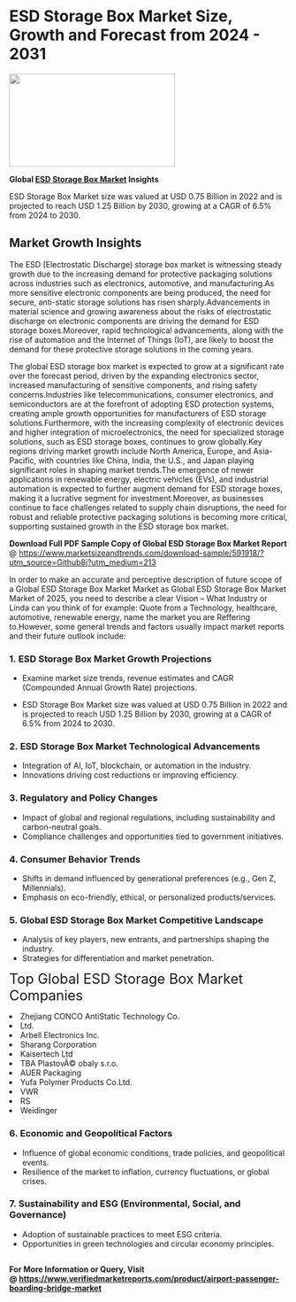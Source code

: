 <H1>ESD Storage Box Market Size, Growth and Forecast from 2024 - 2031</H1><img class="aligncenter size-medium wp-image-584254" src="https://thirdeyenews.in/wp-content/uploads/2024/09/Global-Market-Research-300x168.jpeg" alt="" width="300" height="168" /><p><strong>Global&nbsp;<a href="https://www.marketsizeandtrends.com/download-sample/591918/?utm_source=Github8j?utm_medium=213">ESD Storage Box Market</a> Insights</strong></p><p>ESD Storage Box Market size was valued at USD 0.75 Billion in 2022 and is projected to reach USD 1.25 Billion by 2030, growing at a CAGR of 6.5% from 2024 to 2030.</p><p><h2>Market Growth Insights</h2> <p>The ESD (Electrostatic Discharge) storage box market is witnessing steady growth due to the increasing demand for protective packaging solutions across industries such as electronics, automotive, and manufacturing.As more sensitive electronic components are being produced, the need for secure, anti-static storage solutions has risen sharply.Advancements in material science and growing awareness about the risks of electrostatic discharge on electronic components are driving the demand for ESD storage boxes.Moreover, rapid technological advancements, along with the rise of automation and the Internet of Things (IoT), are likely to boost the demand for these protective storage solutions in the coming years.</p> <p>The global ESD storage box market is expected to grow at a significant rate over the forecast period, driven by the expanding electronics sector, increased manufacturing of sensitive components, and rising safety concerns.Industries like telecommunications, consumer electronics, and semiconductors are at the forefront of adopting ESD protection systems, creating ample growth opportunities for manufacturers of ESD storage solutions.Furthermore, with the increasing complexity of electronic devices and higher integration of microelectronics, the need for specialized storage solutions, such as ESD storage boxes, continues to grow globally.Key regions driving market growth include North America, Europe, and Asia-Pacific, with countries like China, India, the U.S., and Japan playing significant roles in shaping market trends.The emergence of newer applications in renewable energy, electric vehicles (EVs), and industrial automation is expected to further augment demand for ESD storage boxes, making it a lucrative segment for investment.Moreover, as businesses continue to face challenges related to supply chain disruptions, the need for robust and reliable protective packaging solutions is becoming more critical, supporting sustained growth in the ESD storage box market.</p> <p><span class=""><strong>Download Full PDF Sample Copy of Global ESD Storage Box Market Report</strong> @ <a href="https://www.marketsizeandtrends.com/download-sample/591918/?utm_source=Github8j?utm_medium=213" target="_blank">https://www.marketsizeandtrends.com/download-sample/591918/?utm_source=Github8j?utm_medium=213</a></span></p><p>In order to make an accurate and perceptive description of future scope of a Global&nbsp;ESD Storage Box Market Market as Global&nbsp;ESD Storage Box Market Market of 2025, you need to describe a clear Vision &ndash; What Industry or Linda can you think of for example: Quote from a Technology, healthcare, automotive, renewable energy, name the market you are Reffering to.However, some general trends and factors usually impact market reports and their future outlook include:</p><h3>1.&nbsp;<strong>ESD Storage Box Market Growth Projections</strong></h3><ul><li>Examine market size trends, revenue estimates and CAGR (Compounded Annual Growth Rate) projections.</li><li><p>ESD Storage Box Market size was valued at USD 0.75 Billion in 2022 and is projected to reach USD 1.25 Billion by 2030, growing at a CAGR of 6.5% from 2024 to 2030.</p></li></ul><h3>2.&nbsp;<strong>ESD Storage Box Market Technological Advancements</strong></h3><ul><li>Integration of AI, IoT, blockchain, or automation in the industry.</li><li>Innovations driving cost reductions or improving efficiency.</li></ul><h3>3.&nbsp;<strong>Regulatory and Policy Changes</strong></h3><ul><li>Impact of global and regional regulations, including sustainability and carbon-neutral goals.</li><li>Compliance challenges and opportunities tied to government initiatives.</li></ul><h3>4.&nbsp;<strong>Consumer Behavior Trends</strong></h3><ul><li>Shifts in demand influenced by generational preferences (e.g., Gen Z, Millennials).</li><li>Emphasis on eco-friendly, ethical, or personalized products/services.</li></ul><h3>5.&nbsp;<strong>Global ESD Storage Box Market Competitive Landscape</strong></h3><ul><li>Analysis of key players, new entrants, and partnerships shaping the industry.</li><li>Strategies for differentiation and market penetration.</li></ul><p data-pm-slice="1 1 []"><span style="color: inherit; font-family: inherit; font-size: 25px;">Top Global ESD Storage Box Market Companies</span></p><div class="" data-test-id=""><p><li>Zhejiang CONCO AntiStatic Technology Co.</li><li> Ltd.</li><li> Arbell Electronics Inc.</li><li> Sharang Corporation</li><li> Kaisertech Ltd</li><li> TBA PlastovÃ© obaly s.r.o.</li><li> AUER Packaging</li><li> Yufa Polymer Products Co.Ltd.</li><li> VWR</li><li> RS</li><li> Weidinger</li></p></div><h3>6.&nbsp;<strong>Economic and Geopolitical Factors</strong></h3><ul><li>Influence of global economic conditions, trade policies, and geopolitical events.</li><li>Resilience of the market to inflation, currency fluctuations, or global crises.</li></ul><h3>7.&nbsp;<strong>Sustainability and ESG (Environmental, Social, and Governance)</strong></h3><ul><li>Adoption of sustainable practices to meet ESG criteria.</li><li>Opportunities in green technologies and circular economy principles.</li></ul><h2><strong style="font-size: 14px;">For More Information or Query, Visit @&nbsp;</strong><a style="background-color: #ffffff; font-size: 14px;" href="https://www.marketsizeandtrends.com/report/esd-storage-box-market/" target="_blank">https://www.verifiedmarketreports.com/product/airport-passenger-boarding-bridge-market</a></h2>